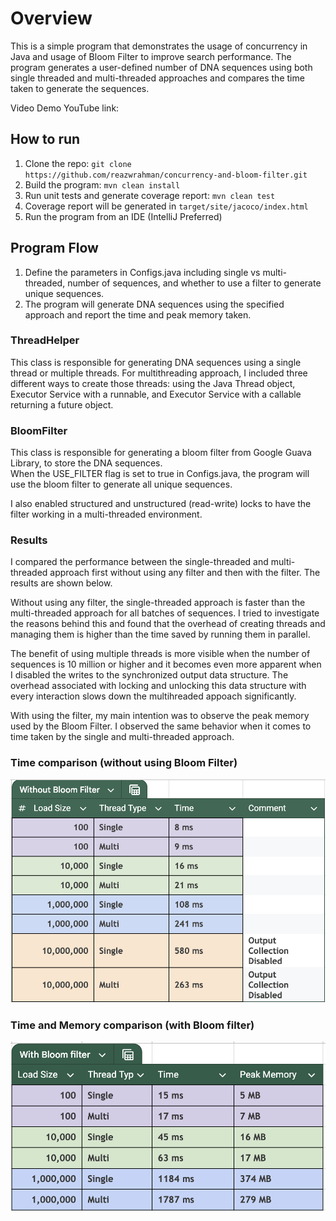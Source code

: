 # Overview

This is a simple program that demonstrates the usage of concurrency in Java and usage of Bloom Filter to improve search performance.
The program generates a user-defined number of DNA sequences using both single threaded and multi-threaded approaches 
and compares the time taken to generate the sequences. 

Video Demo YouTube link: <TODO>


## How to run

1) Clone the repo: `git clone https://github.com/reazwrahman/concurrency-and-bloom-filter.git`
2) Build the program: `mvn clean install`
3) Run unit tests and generate coverage report: `mvn clean test`
4) Coverage report will be generated in `target/site/jacoco/index.html`
5) Run the program from an IDE (IntelliJ Preferred)

## Program Flow

1) Define the parameters in Configs.java including single vs multi-threaded, number of sequences, and whether to use a filter to generate unique sequences.
2) The program will generate DNA sequences using the specified approach and report the time and peak memory taken.

### ThreadHelper 
This class is responsible for generating DNA sequences using a single thread or multiple threads. 
For multithreading approach, I included three different ways to create those threads: using the Java Thread object,  
Executor Service with a runnable, and Executor Service with a callable returning a future object. 

### BloomFilter 
This class is responsible for generating a bloom filter from Google Guava Library, to store the DNA sequences.  
When the USE_FILTER flag is set to true in Configs.java, the program will use the bloom filter to generate all unique sequences.

I also enabled structured and unstructured (read-write) locks to have the filter working in a multi-threaded environment.

### Results 
I compared the performance between the single-threaded and multi-threaded approach first without using any filter and 
then with the filter. The results are shown below. 

Without using any filter, the single-threaded approach is faster than the multi-threaded approach for all batches of sequences.
I tried to investigate the reasons behind this and found that the overhead of creating threads and managing them is 
higher than the time saved by running them in parallel. 

The benefit of using multiple threads is more visible when the number of sequences is 10 million or higher and it becomes 
even more apparent when I disabled the writes to the synchronized output data structure. The overhead associated with locking
and unlocking this data structure with every interaction slows down the multihreaded appoach significantly. 

With using the filter, my main intention was to observe the peak memory used by the Bloom Filter. I observed the same behavior 
when it comes to time taken by the single and multi-threaded approach. 

### Time comparison (without using Bloom Filter)
![img.png](no_filter.png)  


### Time and Memory comparison (with Bloom filter) 
![img_1.png](with_filter.png)